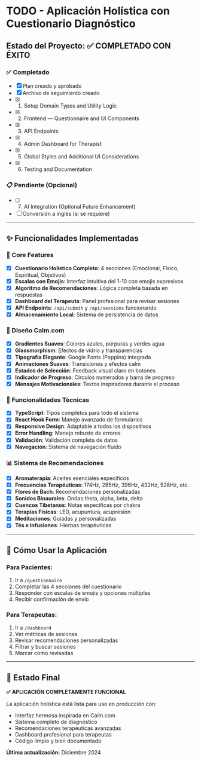 # TODO - Aplicación Holística con Cuestionario Diagnóstico

## Estado del Proyecto: ✅ COMPLETADO CON ÉXITO

### ✅ Completado
- [x] Plan creado y aprobado
- [x] Archivo de seguimiento creado
- [x] 1. Setup Domain Types and Utility Logic
- [x] 2. Frontend — Questionnaire and UI Components  
- [x] 3. API Endpoints
- [x] 4. Admin Dashboard for Therapist
- [x] 5. Global Styles and Additional UI Considerations
- [x] 6. Testing and Documentation

### 📋 Pendiente (Opcional)
- [ ] 7. AI Integration (Optional Future Enhancement)
- [ ] Conversión a inglés (si se requiere)

---

## ✨ Funcionalidades Implementadas

### 🎯 Core Features
- [x] **Cuestionario Holístico Completo**: 4 secciones (Emocional, Físico, Espiritual, Objetivos)
- [x] **Escalas con Emojis**: Interfaz intuitiva del 1-10 con emojis expresivos
- [x] **Algoritmo de Recomendaciones**: Lógica completa basada en respuestas
- [x] **Dashboard del Terapeuta**: Panel profesional para revisar sesiones
- [x] **API Endpoints**: `/api/submit` y `/api/sessions` funcionando
- [x] **Almacenamiento Local**: Sistema de persistencia de datos

### 🎨 Diseño Calm.com
- [x] **Gradientes Suaves**: Colores azules, púrpuras y verdes agua
- [x] **Glassmorphism**: Efectos de vidrio y transparencias
- [x] **Tipografía Elegante**: Google Fonts (Poppins) integrada
- [x] **Animaciones Suaves**: Transiciones y efectos calm
- [x] **Estados de Selección**: Feedback visual claro en botones
- [x] **Indicador de Progreso**: Círculos numerados y barra de progreso
- [x] **Mensajes Motivacionales**: Textos inspiradores durante el proceso

### 🔧 Funcionalidades Técnicas
- [x] **TypeScript**: Tipos completos para todo el sistema
- [x] **React Hook Form**: Manejo avanzado de formularios
- [x] **Responsive Design**: Adaptable a todos los dispositivos
- [x] **Error Handling**: Manejo robusto de errores
- [x] **Validación**: Validación completa de datos
- [x] **Navegación**: Sistema de navegación fluido

### 📊 Sistema de Recomendaciones
- [x] **Aromaterapia**: Aceites esenciales específicos
- [x] **Frecuencias Terapéuticas**: 174Hz, 285Hz, 396Hz, 432Hz, 528Hz, etc.
- [x] **Flores de Bach**: Recomendaciones personalizadas
- [x] **Sonidos Binaurales**: Ondas theta, alpha, beta, delta
- [x] **Cuencos Tibetanos**: Notas específicas por chakra
- [x] **Terapias Físicas**: LED, acupuntura, acupresión
- [x] **Meditaciones**: Guiadas y personalizadas
- [x] **Tés e Infusiones**: Hierbas terapéuticas

---

## 🚀 Cómo Usar la Aplicación

### Para Pacientes:
1. Ir a `/questionnaire`
2. Completar las 4 secciones del cuestionario
3. Responder con escalas de emojis y opciones múltiples
4. Recibir confirmación de envío

### Para Terapeutas:
1. Ir a `/dashboard`
2. Ver métricas de sesiones
3. Revisar recomendaciones personalizadas
4. Filtrar y buscar sesiones
5. Marcar como revisadas

---

## 🎉 Estado Final

**✅ APLICACIÓN COMPLETAMENTE FUNCIONAL**

La aplicación holística está lista para uso en producción con:
- Interfaz hermosa inspirada en Calm.com
- Sistema completo de diagnóstico
- Recomendaciones terapéuticas avanzadas
- Dashboard profesional para terapeutas
- Código limpio y bien documentado

**Última actualización:** Diciembre 2024
